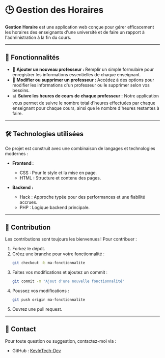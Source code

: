 # 🕒 Gestion des Horaires

**Gestion Horaire** est une application web conçue pour gérer efficacement les horaires des enseignants d'une université et de faire un rapport à l'administration à la fin du cours.

---

## 🌟 Fonctionnalités

- 👥 **Ajouter un nouveau professeur :** Remplir un simple formulaire pour enregistrer les informations essentielles de chaque enseignant.
- 🔄 **Modifier ou supprimer un professeur :** Accédez à des options pour modifier les informations d'un professeur ou le supprimer selon vos besoins.
- 📊 **Suivre les heures de cours de chaque professeur :** Notre application vous permet de suivre le nombre total d'heures effectuées par chaque enseignant pour chaque cours, ainsi que le nombre d'heures restantes à faire.
---

## 🛠️ Technologies utilisées

Ce projet est construit avec une combinaison de langages et technologies modernes :

- **Frontend :**
  - CSS  : Pour le style et la mise en page.
  - HTML : Structure et contenu des pages.
  
- **Backend :**
  - Hack  : Approche typée pour des performances et une fiabilité accrues.
  - PHP  : Logique backend principale.

---

## 🤝 Contribution

Les contributions sont toujours les bienvenues ! Pour contribuer :
1. Forkez le dépôt.
2. Créez une branche pour votre fonctionnalité :
   ```bash
   git checkout -b ma-fonctionnalite
   ```
3. Faites vos modifications et ajoutez un commit :
   ```bash
   git commit -m "Ajout d'une nouvelle fonctionnalité"
   ```
4. Poussez vos modifications :
   ```bash
   git push origin ma-fonctionnalite
   ```
5. Ouvrez une pull request.

---

## 📧 Contact

Pour toute question ou suggestion, contactez-moi via :
- GitHub : [KevInTech-Dev](https://github.com/KevInTech-Dev)
